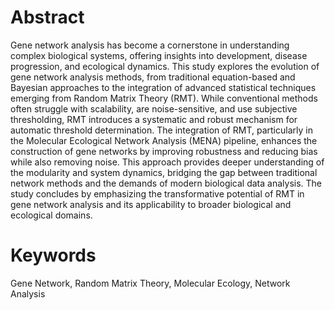 # Abstract
Gene network analysis has become a cornerstone in understanding complex biological systems,
offering insights into development, disease progression, and ecological dynamics. This study explores
the evolution of gene network analysis methods, from traditional equation-based and Bayesian
approaches to the integration of advanced statistical techniques emerging from Random Matrix
Theory (RMT). While conventional methods often struggle with scalability, are noise-sensitive, and
use subjective thresholding, RMT introduces a systematic and robust mechanism for automatic
threshold determination. The integration of RMT, particularly in the Molecular Ecological Network
Analysis (MENA) pipeline, enhances the construction of gene networks by improving robustness
and reducing bias while also removing noise. This approach provides deeper understanding of the
modularity and system dynamics, bridging the gap between traditional network methods and the
demands of modern biological data analysis. The study concludes by emphasizing the transformative
potential of RMT in gene network analysis and its applicability to broader biological and ecological
domains.

# Keywords
Gene Network, Random Matrix Theory, Molecular Ecology, Network Analysis